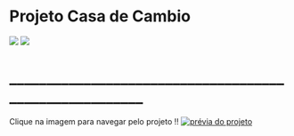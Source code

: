 # Projeto Casa de Cambio



<img src="https://img.shields.io/badge/CSS-239120?&style=for-the-badge&logo=css3&logoColor=white"> <img src="https://img.shields.io/badge/JavaScript-F7DF1E?style=for-the-badge&logo=javascript&logoColor=black">



 # _______________________________________________________
 Clique na imagem para navegar pelo projeto !!
[<img src="./exe.gif" alt="prévia do projeto">](https://casa-de-cambio-trybe-mclo.netlify.app/)

